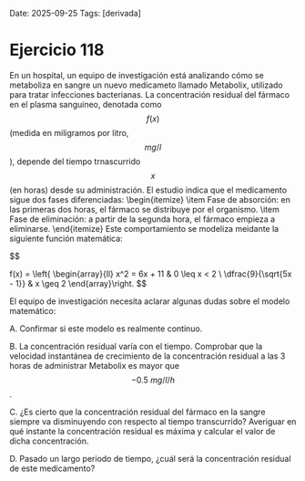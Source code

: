 Date: 2025-09-25
Tags: [derivada]

# Ejercicio 118

 
En un hospital, un equipo de investigación está analizando cómo se metaboliza en sangre un nuevo medicameto llamado Metabolix, utilizado para tratar infecciones bacterianas. La concentración residual del fármaco en el plasma sanguíneo, denotada como  $$ f(x)$$  (medida en miligramos por litro,  $$ mg/l$$  ), depende del tiempo trnascurrido  $$ x$$  (en horas) desde su administración. El estudio indica que el medicamento sigue dos fases diferenciadas:
 \begin{itemize}
\item Fase de absorción: en las primeras dos horas, el fármaco se distribuye por el organismo.
\item Fase de eliminación: a partir de la segunda hora, el fármaco empieza a eliminarse.
\end{itemize} 
Este comportamiento se modeliza meidante la siguiente función matemática:

$$
 
f(x) = \left\{ \begin{array}{ll}
 x^2 = 6x + 11 &  0 \leq x < 2 \\
 \dfrac{9}{\sqrt{5x - 1}} &  x \geq 2
\end{array}\right.
$$
 
El equipo de investigación necesita aclarar algunas dudas sobre el modelo matemático:

A.    Confirmar si este modelo es realmente continuo.

B.    La concentración residual varía con el tiempo. Comprobar que la velocidad instantánea de crecimiento de la concentración residual a las 3 horas de administrar Metabolix es mayor que  $$ -0.5 \  mg/l/h$$  .

C.    ¿Es cierto que la concentración residual del fármaco en la sangre siempre va disminuyendo con respecto al tiempo transcurrido? Averiguar en qué instante la concentración residual es máxima y calcular el valor de dicha concentración.

D.    Pasado un largo periodo de tiempo, ¿cuál será la concentración residual de este medicamento?

